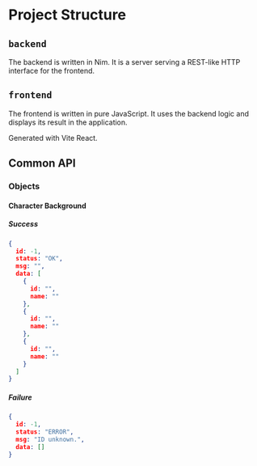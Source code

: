 # Project Structure

## `backend`
The backend is written in Nim. It is a server serving a REST-like HTTP interface for the frontend.

## `frontend`
The frontend is written in pure JavaScript. It uses the backend logic and displays its result in the application.

Generated with Vite React.

## Common API

### Objects

#### Character Background

##### Success
```json
{
  id: -1,
  status: "OK",
  msg: "",
  data: [
    {
      id: "",
      name: ""
    },
    {
      id: "",
      name: ""
    },
    {
      id: "",
      name: ""
    }
  ]
}
```

##### Failure
```json
{
  id: -1,
  status: "ERROR",
  msg: "ID unknown.",
  data: []
}
```
